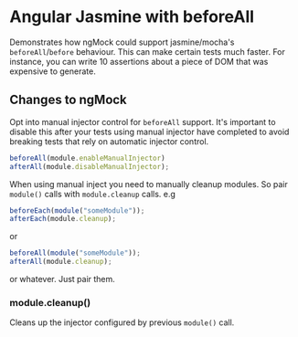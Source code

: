 # Angular Jasmine with beforeAll

Demonstrates how ngMock could support jasmine/mocha's `beforeAll`/`before` behaviour. This can make certain tests much faster. For instance, you can write 10 assertions about a piece of DOM that was expensive to generate.

## Changes to ngMock

Opt into manual injector control for `beforeAll` support. It's important to disable this after
your tests using manual injector have completed to avoid breaking tests that rely on automatic
injector control.

```javascript
beforeAll(module.enableManualInjector)
afterAll(module.disableManualInjector);
```

When using manual inject you need to manually cleanup modules. So pair `module()` calls with `module.cleanup` calls. e.g

```javascript
beforeEach(module("someModule"));
afterEach(module.cleanup);
```

or 

```javascript
beforeAll(module("someModule"));
afterAll(module.cleanup);
```

or whatever. Just pair them.

### module.cleanup()

Cleans up the injector configured by previous `module()` call.
